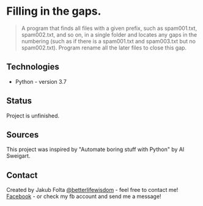# Filling in the gaps.
> A program that finds all files with a given prefix, such as spam001.txt, spam002.txt, and so on,
in a single folder and locates any gaps in the numbering (such as if there is a spam001.txt and spam003.txt but no spam002.txt).
Program rename all the later files to close this gap.

## Technologies
* Python - version 3.7

## Status
Project is unfinished.

## Sources
This project was inspired by "Automate boring stuff with Python" by Al Sweigart.

## Contact
Created by Jakub Folta [@betterlifewisdom](https://www.betterlifewisdom.com/) - feel free to contact me!<br/>
[Facebook](https://www.facebook.com/jakub.folta.58) - or check my fb account and send me a message!
